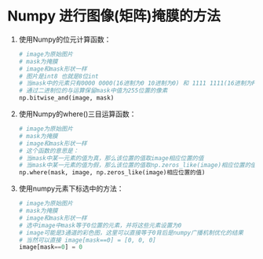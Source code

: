 # Numpy 进行图像(矩阵)掩膜的方法

1. 使用Numpy的位元计算函数：

   ```python
   # image为原始图片
   # mask为掩膜
   # image和mask形状一样
   # 图片是int8 也就是8位int 
   # 当mask中的元素只有0000 0000(16进制为0 10进制为0) 和 1111 1111(16进制为FF 10进制为255)
   # 通过二进制位的与运算保留mask中值为255位置的像素
   np.bitwise_and(image, mask)
   ```

2. 使用Numpy的where()三目运算函数：

   ```python
   # image为原始图片
   # mask为掩膜
   # image和mask形状一样
   # 这个函数的意思是：
   # 当mask中某一元素的值为真，那么该位置的值取image相应位置的值
   # 当mask中某一元素的值为假，那么该位置的值取np.zeros_like(image)相应位置的值
   np.where(mask, image, np.zeros_like(image)相应位置的值)
   ```

3. 使用numpy元素下标选中的方法：

   ```python
   # image为原始图片
   # mask为掩膜
   # image和mask形状一样
   # 选中image中mask等于0位置的元素，并将这些元素设置为0
   # image可能是3通道的彩色图，这里可以直接等于0背后是numpy广播机制优化的结果
   # 当然可以直接 image[mask==0] = [0, 0, 0]
   image[mask==0] = 0
   ```

   

